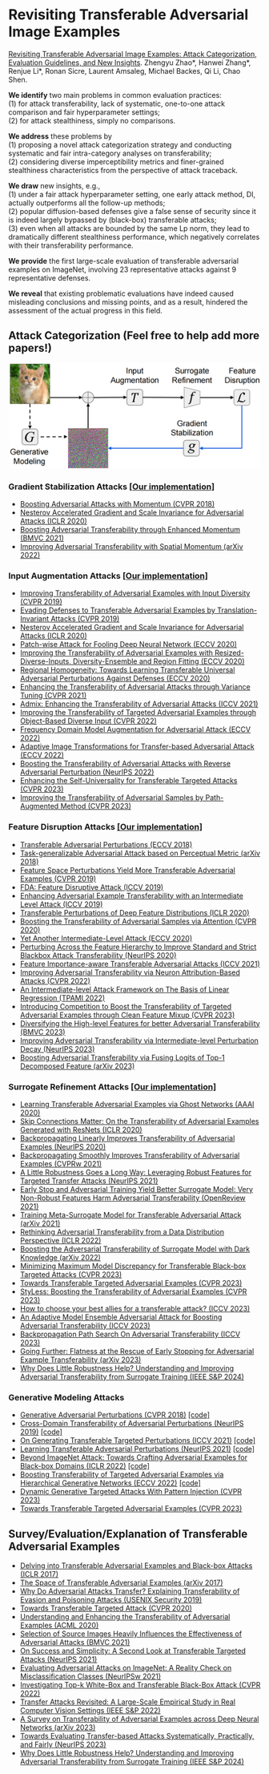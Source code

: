 # Revisiting Transferable Adversarial Image Examples

[Revisiting Transferable Adversarial Image Examples: Attack Categorization, Evaluation Guidelines, and New Insights](https://arxiv.org/abs/2310.11850). Zhengyu Zhao*, Hanwei Zhang*, Renjue Li*, Ronan Sicre, Laurent Amsaleg, Michael Backes, Qi Li, Chao Shen.

**We identify** two main problems in common evaluation practices: 
<br>(1) for attack transferability, lack of systematic, one-to-one attack comparison and fair hyperparameter settings;
<br>(2) for attack stealthiness, simply no comparisons. 

**We address** these problems by
<br>(1) proposing a novel attack categorization strategy and conducting systematic and fair intra-category analyses on transferability;
<br>(2) considering diverse imperceptibility metrics and finer-grained stealthiness characteristics from the perspective of attack traceback. 

**We draw** new insights, e.g.,
<br>(1) under a fair attack hyperparameter setting, one early attack method, DI, actually outperforms all the follow-up methods;
<br>(2) popular diffusion-based defenses give a false sense of security since it is indeed largely bypassed by (black-box) transferable attacks;
<br>(3) even when all attacks are bounded by the same Lp norm, they lead to dramatically different stealthiness performance, which negatively correlates with their transferability performance. 

**We provide** the first large-scale evaluation of transferable adversarial examples on ImageNet, involving 23 representative attacks against 9 representative defenses. 

**We reveal** that existing problematic evaluations have indeed caused misleading conclusions and missing points, and as a result, hindered the assessment of the actual progress in this field.

## Attack Categorization (Feel free to help add more papers!)

<p align="center">
<img src="./transfer_pipeline.png" width='500'>
</p>

### Gradient Stabilization Attacks [[Our implementation]](https://github.com/ZhengyuZhao/TransferAttackEval/tree/main/attacks/gradient_stabilization_attacks.py)
+ [Boosting Adversarial Attacks with Momentum (CVPR 2018)](https://arxiv.org/abs/1710.06081)
+ [Nesterov Accelerated Gradient and Scale Invariance for Adversarial Attacks (ICLR 2020)](https://arxiv.org/abs/1908.06281)
+ [Boosting Adversarial Transferability through Enhanced Momentum (BMVC 2021)](https://arxiv.org/abs/2103.10609)
+ [Improving Adversarial Transferability with Spatial Momentum (arXiv 2022)](https://arxiv.org/abs/2203.13479)

### Input Augmentation Attacks [[Our implementation]](https://github.com/ZhengyuZhao/TransferAttackEval/tree/main/attacks/input_augmentation_attacks.py)
+ [Improving Transferability of Adversarial Examples with Input Diversity (CVPR 2019)](https://arxiv.org/abs/1803.06978)
+ [Evading Defenses to Transferable Adversarial Examples by Translation-Invariant Attacks (CVPR 2019)](https://arxiv.org/abs/1904.02884)
+ [Nesterov Accelerated Gradient and Scale Invariance for Adversarial Attacks (ICLR 2020)](https://arxiv.org/abs/1908.06281)
+ [Patch-wise Attack for Fooling Deep Neural Network (ECCV 2020)](https://arxiv.org/abs/2007.06765)
+ [Improving the Transferability of Adversarial Examples with Resized-Diverse-Inputs, Diversity-Ensemble and Region Fitting (ECCV 2020)](https://arxiv.org/abs/2112.06011)
+ [Regional Homogeneity: Towards Learning Transferable Universal Adversarial Perturbations Against Defenses (ECCV 2020)](https://arxiv.org/abs/1904.00979)
+ [Enhancing the Transferability of Adversarial Attacks through Variance Tuning (CVPR 2021)](https://arxiv.org/abs/2103.15571)
+ [Admix: Enhancing the Transferability of Adversarial Attacks (ICCV 2021)](https://arxiv.org/abs/2102.00436)
+ [Improving the Transferability of Targeted Adversarial Examples through Object-Based Diverse Input (CVPR 2022)](https://arxiv.org/abs/2203.09123)
+ [Frequency Domain Model Augmentation for Adversarial Attack (ECCV 2022)](https://arxiv.org/abs/2207.05382)
+ [Adaptive Image Transformations for Transfer-based Adversarial Attack (ECCV 2022)](https://arxiv.org/abs/2111.13844)
+ [Boosting the Transferability of Adversarial Attacks with Reverse Adversarial Perturbation (NeurIPS 2022)](https://arxiv.org/abs/2210.05968)
+ [Enhancing the Self-Universality for Transferable Targeted Attacks (CVPR 2023)](https://arxiv.org/abs/2209.03716)
+ [Improving the Transferability of Adversarial Samples by Path-Augmented Method (CVPR 2023)](https://arxiv.org/abs/2303.15735)

### Feature Disruption Attacks [[Our implementation]](https://github.com/ZhengyuZhao/TransferAttackEval/tree/main/attacks/feature_disruption_attacks.py)
+ [Transferable Adversarial Perturbations (ECCV 2018)](https://openaccess.thecvf.com/content_ECCV_2018/html/Bruce_Hou_Transferable_Adversarial_Perturbations_ECCV_2018_paper.html)
+ [Task-generalizable Adversarial Attack based on Perceptual Metric (arXiv 2018)](https://arxiv.org/abs/1811.09020)
+ [Feature Space Perturbations Yield More Transferable Adversarial Examples (CVPR 2019)](https://openaccess.thecvf.com/content_CVPR_2019/html/Inkawhich_Feature_Space_Perturbations_Yield_More_Transferable_Adversarial_Examples_CVPR_2019_paper.html)
+ [FDA: Feature Disruptive Attack (ICCV 2019)](https://arxiv.org/abs/1909.04385)
+ [Enhancing Adversarial Example Transferability with an Intermediate Level Attack (ICCV 2019)](https://arxiv.org/abs/1907.10823)
+ [Transferable Perturbations of Deep Feature Distributions (ICLR 2020)](https://arxiv.org/abs/2004.12519)
+ [Boosting the Transferability of Adversarial Samples via Attention (CVPR 2020)](https://openaccess.thecvf.com/content_CVPR_2020/html/Wu_Boosting_the_Transferability_of_Adversarial_Samples_via_Attention_CVPR_2020_paper.html)
+ [Yet Another Intermediate-Level Attack (ECCV 2020)](https://arxiv.org/abs/2008.08847)
+ [Perturbing Across the Feature Hierarchy to Improve Standard and Strict Blackbox Attack Transferability (NeurIPS 2020)](https://proceedings.neurips.cc/paper/2020/hash/eefc7bfe8fd6e2c8c01aa6ca7b1aab1a-Abstract.html)
+ [Feature Importance-aware Transferable Adversarial Attacks (ICCV 2021)](https://arxiv.org/abs/2107.14185)
+ [Improving Adversarial Transferability via Neuron Attribution-Based Attacks (CVPR 2022)](https://arxiv.org/abs/2204.00008)
+ [An Intermediate-level Attack Framework on The Basis of Linear Regression (TPAMI 2022)](https://arxiv.org/abs/2203.10723)
+ [Introducing Competition to Boost the Transferability of Targeted Adversarial Examples through Clean Feature Mixup (CVPR 2023)](https://arxiv.org/abs/2305.14846)
+ [Diversifying the High-level Features for better Adversarial Transferability (BMVC 2023)](https://arxiv.org/abs/2304.10136)
+ [Improving Adversarial Transferability via Intermediate-level Perturbation Decay (NeurIPS 2023)](https://arxiv.org/abs/2304.13410v3)
+ [Boosting Adversarial Transferability via Fusing Logits of Top-1 Decomposed Feature (arXiv 2023)](https://arxiv.org/abs/2305.01361)

### Surrogate Refinement Attacks [[Our implementation]](https://github.com/ZhengyuZhao/TransferAttackEval/tree/main/attacks/surrogate_refinement_attacks.py)
+ [Learning Transferable Adversarial Examples via Ghost Networks (AAAI 2020)](https://arxiv.org/abs/1812.03413)
+ [Skip Connections Matter: On the Transferability of Adversarial Examples Generated with ResNets (ICLR 2020)](https://arxiv.org/abs/2002.05990)
+ [Backpropagating Linearly Improves Transferability of Adversarial Examples (NeurIPS 2020)](https://arxiv.org/abs/2012.03528)
+ [Backpropagating Smoothly Improves Transferability of Adversarial Examples (CVPRw 2021)](https://aisecure-workshop.github.io/amlcvpr2021/cr/31.pdf)
+ [A Little Robustness Goes a Long Way: Leveraging Robust Features for Targeted Transfer Attacks (NeurIPS 2021)](https://arxiv.org/abs/2106.02105)
+ [Early Stop and Adversarial Training Yield Better Surrogate Model: Very Non-Robust Features Harm Adversarial Transferability (OpenReview 2021)](https://openreview.net/forum?id=ECC7T-torK)
+ [Training Meta-Surrogate Model for Transferable Adversarial Attack (arXiv 2021)](https://arxiv.org/abs/2109.01983)
+ [Rethinking Adversarial Transferability from a Data Distribution Perspective (ICLR 2022)](https://openreview.net/forum?id=gVRhIEajG1k)
+ [Boosting the Adversarial Transferability of Surrogate Model with Dark Knowledge (arXiv 2022)](https://arxiv.org/abs/2206.08316)
+ [Minimizing Maximum Model Discrepancy for Transferable Black-box Targeted Attacks (CVPR 2023)](https://arxiv.org/abs/2212.09035)
+ [Towards Transferable Targeted Adversarial Examples (CVPR 2023)](https://openaccess.thecvf.com/content/CVPR2023/papers/Wang_Towards_Transferable_Targeted_Adversarial_Examples_CVPR_2023_paper.pdf)
+ [StyLess: Boosting the Transferability of Adversarial Examples (CVPR 2023)](https://arxiv.org/abs/2304.11579)
+ [How to choose your best allies for a transferable attack? (ICCV 2023)](https://arxiv.org/abs/2304.02312)
+ [An Adaptive Model Ensemble Adversarial Attack for Boosting Adversarial Transferability (ICCV 2023)](https://arxiv.org/abs/2308.02897)
+ [Backpropagation Path Search On Adversarial Transferability (ICCV 2023)](https://arxiv.org/abs/2308.07625)
+ [Going Further: Flatness at the Rescue of Early Stopping for Adversarial Example Transferability (arXiv 2023)](https://arxiv.org/abs/2304.02688)
+ [Why Does Little Robustness Help? Understanding and Improving Adversarial Transferability from Surrogate Training (IEEE S&P 2024)](https://arxiv.org/abs/2307.07873v4)

### Generative Modeling Attacks
+ [Generative Adversarial Perturbations (CVPR 2018)](https://arxiv.org/abs/1712.02328) [[code]](https://github.com/OmidPoursaeed/Generative_Adversarial_Perturbations)
+ [Cross-Domain Transferability of Adversarial Perturbations (NeurIPS 2019)](https://arxiv.org/abs/1905.11736) [[code]](https://github.com/Muzammal-Naseer/Cross-Domain-Perturbations)
+ [On Generating Transferable Targeted Perturbations (ICCV 2021)](https://arxiv.org/abs/2103.14641) [[code]](https://github.com/Muzammal-Naseer/TTP)
+ [Learning Transferable Adversarial Perturbations (NeurIPS 2021)](https://proceedings.neurips.cc/paper/2021/hash/7486cef2522ee03547cfb970a404a874-Abstract.html) [[code]](https://github.com/krishnakanthnakka/Transferable_Perturbations)
+ [Beyond ImageNet Attack: Towards Crafting Adversarial Examples for Black-box Domains (ICLR 2022)](https://arxiv.org/abs/2201.11528) [[code]](https://github.com/Alibaba-AAIG/Beyond-ImageNet-Attack)
+ [Boosting Transferability of Targeted Adversarial Examples via Hierarchical Generative Networks (ECCV 2022)](https://arxiv.org/abs/2107.01809) [[code]](https://github.com/ShawnXYang/C-GSP)
+ [Dynamic Generative Targeted Attacks With Pattern Injection (CVPR 2023)](https://openaccess.thecvf.com/content/CVPR2023/html/Feng_Dynamic_Generative_Targeted_Attacks_With_Pattern_Injection_CVPR_2023_paper.html)
+ [Towards Transferable Targeted Adversarial Examples (CVPR 2023)](https://openaccess.thecvf.com/content/CVPR2023/html/Wang_Towards_Transferable_Targeted_Adversarial_Examples_CVPR_2023_paper.html)

## Survey/Evaluation/Explanation of Transferable Adversarial Examples
+ [Delving into Transferable Adversarial Examples and Black-box Attacks (ICLR 2017)](https://arxiv.org/abs/1611.02770)
+ [The Space of Transferable Adversarial Examples (arXiv 2017)](https://arxiv.org/abs/1704.03453)
+ [Why Do Adversarial Attacks Transfer? Explaining Transferability of Evasion and Poisoning Attacks (USENIX Security 2019)](https://arxiv.org/abs/1809.02861)
+ [Towards Transferable Targeted Attack (CVPR 2020)](https://openaccess.thecvf.com/content_CVPR_2020/html/Li_Towards_Transferable_Targeted_Attack_CVPR_2020_paper.html)
+ [Understanding and Enhancing the Transferability of Adversarial Examples (ACML 2020)](https://arxiv.org/abs/1802.09707)
+ [Selection of Source Images Heavily Influences the Effectiveness of Adversarial Attacks (BMVC 2021)](https://arxiv.org/abs/2106.07141)
+ [On Success and Simplicity: A Second Look at Transferable Targeted Attacks (NeurIPS 2021)](https://arxiv.org/abs/2012.11207)
+ [Evaluating Adversarial Attacks on ImageNet: A Reality Check on Misclassification Classes (NeurIPSw 2021)](https://arxiv.org/abs/2111.11056)
+ [Investigating Top-k White-Box and Transferable Black-Box Attack (CVPR 2022)](https://arxiv.org/abs/2204.00089)
+ [Transfer Attacks Revisited: A Large-Scale Empirical Study in Real Computer Vision Settings (IEEE S&P 2022)](https://arxiv.org/abs/2204.04063)
+ [A Survey on Transferability of Adversarial Examples across Deep Neural Networks (arXiv 2023)](https://arxiv.org/abs/2310.17626)
+ [Towards Evaluating Transfer-based Attacks Systematically, Practically, and Fairly (NeurIPS 2023)](https://arxiv.org/abs/2311.01323)
+ [Why Does Little Robustness Help? Understanding and Improving Adversarial Transferability from Surrogate Training (IEEE S&P 2024)](https://arxiv.org/abs/2307.07873v4)

